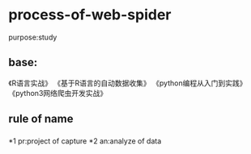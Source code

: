 # process-of-web-spider
purpose:study

## base:
《R语言实战》
《基于R语言的自动数据收集》
《python编程从入门到实践》
《python3网络爬虫开发实战》

## rule of name
### 
*1 pr:project of capture
*2 an:analyze of data 
